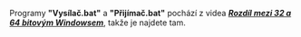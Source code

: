 Programy **"Vysílač.bat"** a **"Přijímač.bat"** pochází z videa ***[Rozdíl mezi 32 a 64 bitovým Windowsem](https://github.com/Grizlikk/GrizlikYT/tree/noice/Videa/Rozd%C3%ADl%20mezi%2032%20a%2064%20bitov%C3%BDm%20Windowsem)***, takže je najdete tam.